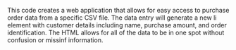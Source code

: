 This code creates a web application that allows for easy access to purchase order data from a specific CSV file. The data entry will generate a new li element with customer details including name, purchase amount, and order identification. The HTML allows for all of the data to be in one spot without confusion or missinf information. 